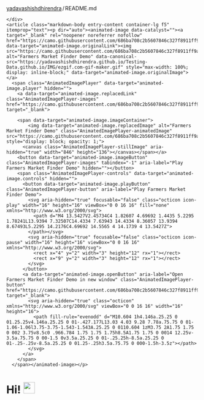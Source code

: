 <div class="Box-body p-4">
    <div class="d-flex flex-justify-between">
      <div class="text-mono text-small mb-3">
        <a href="/yadavashishdhirendra/yadavashishdhirendra" class="no-underline Link--primary">yadavashishdhirendra</a><span class="color-fg-muted d-inline-block" style="padding:0px 2px;">/</span>README<span class="color-fg-muted">.md</span>
      </div>

    </div>
    <article class="markdown-body entry-content container-lg f5" itemprop="text"><p dir="auto"><animated-image data-catalyst=""><a target="_blank" rel="noopener noreferrer nofollow" href="https://camo.githubusercontent.com/686ba708c2b5607846c327f8911ff9a142640872f2fe77da23b0f0a5a18e8de9/68747470733a2f2f796164617661736869736864686972656e6472612e6769746875622e696f2f54657374696e672d446174612e6769746875622e696f2f494d472f657a6769662e636f6d2d6769662d6d616b65722e676966" data-target="animated-image.originalLink"><img src="https://camo.githubusercontent.com/686ba708c2b5607846c327f8911ff9a142640872f2fe77da23b0f0a5a18e8de9/68747470733a2f2f796164617661736869736864686972656e6472612e6769746875622e696f2f54657374696e672d446174612e6769746875622e696f2f494d472f657a6769662e636f6d2d6769662d6d616b65722e676966" alt="Farmers Market Finder Demo" data-canonical-src="https://yadavashishdhirendra.github.io/Testing-Data.github.io/IMG/ezgif.com-gif-maker.gif" style="max-width: 100%; display: inline-block;" data-target="animated-image.originalImage"></a>
      <span class="AnimatedImagePlayer" data-target="animated-image.player" hidden="">
        <a data-target="animated-image.replacedLink" class="AnimatedImagePlayer-images" href="https://camo.githubusercontent.com/686ba708c2b5607846c327f8911ff9a142640872f2fe77da23b0f0a5a18e8de9/68747470733a2f2f796164617661736869736864686972656e6472612e6769746875622e696f2f54657374696e672d446174612e6769746875622e696f2f494d472f657a6769662e636f6d2d6769662d6d616b65722e676966" target="_blank">
          
        <span data-target="animated-image.imageContainer">
            <img data-target="animated-image.replacedImage" alt="Farmers Market Finder Demo" class="AnimatedImagePlayer-animatedImage" src="https://camo.githubusercontent.com/686ba708c2b5607846c327f8911ff9a142640872f2fe77da23b0f0a5a18e8de9/68747470733a2f2f796164617661736869736864686972656e6472612e6769746875622e696f2f54657374696e672d446174612e6769746875622e696f2f494d472f657a6769662e636f6d2d6769662d6d616b65722e676966" style="display: block; opacity: 1;">
          <canvas class="AnimatedImagePlayer-stillImage" aria-hidden="true" width="846" height="136"></canvas></span></a>
        <button data-target="animated-image.imageButton" class="AnimatedImagePlayer-images" tabindex="-1" aria-label="Play Farmers Market Finder Demo" hidden=""></button>
        <span class="AnimatedImagePlayer-controls" data-target="animated-image.controls" hidden="">
          <button data-target="animated-image.playButton" class="AnimatedImagePlayer-button" aria-label="Play Farmers Market Finder Demo">
            <svg aria-hidden="true" focusable="false" class="octicon icon-play" width="16" height="16" viewBox="0 0 16 16" fill="none" xmlns="http://www.w3.org/2000/svg">
              <path d="M4 13.5427V2.45734C4 1.82607 4.69692 1.4435 5.2295 1.78241L13.9394 7.32507C14.4334 7.63943 14.4334 8.36057 13.9394 8.67493L5.2295 14.2176C4.69692 14.5565 4 14.1739 4 13.5427Z">
            </path></svg>
            <svg aria-hidden="true" focusable="false" class="octicon icon-pause" width="16" height="16" viewBox="0 0 16 16" xmlns="http://www.w3.org/2000/svg">
              <rect x="4" y="2" width="3" height="12" rx="1"></rect>
              <rect x="9" y="2" width="3" height="12" rx="1"></rect>
            </svg>
          </button>
          <a data-target="animated-image.openButton" aria-label="Open Farmers Market Finder Demo in new window" class="AnimatedImagePlayer-button" href="https://camo.githubusercontent.com/686ba708c2b5607846c327f8911ff9a142640872f2fe77da23b0f0a5a18e8de9/68747470733a2f2f796164617661736869736864686972656e6472612e6769746875622e696f2f54657374696e672d446174612e6769746875622e696f2f494d472f657a6769662e636f6d2d6769662d6d616b65722e676966" target="_blank">
            <svg aria-hidden="true" class="octicon" xmlns="http://www.w3.org/2000/svg" viewBox="0 0 16 16" width="16" height="16">
              <path fill-rule="evenodd" d="M10.604 1h4.146a.25.25 0 01.25.25v4.146a.25.25 0 01-.427.177L13.03 4.03 9.28 7.78a.75.75 0 01-1.06-1.06l3.75-3.75-1.543-1.543A.25.25 0 0110.604 1zM3.75 2A1.75 1.75 0 002 3.75v8.5c0 .966.784 1.75 1.75 1.75h8.5A1.75 1.75 0 0014 12.25v-3.5a.75.75 0 00-1.5 0v3.5a.25.25 0 01-.25.25h-8.5a.25.25 0 01-.25-.25v-8.5a.25.25 0 01.25-.25h3.5a.75.75 0 000-1.5h-3.5z"></path>
            </svg>
          </a>
        </span>
      </span></animated-image></p>
<div class="markdown-heading" dir="auto"><h1 class="heading-element" dir="auto">Hi! <animated-image data-catalyst="" style="width: 30px;"><a target="_blank" rel="noopener noreferrer nofollow" href="https://raw.githubusercontent.com/MartinHeinz/MartinHeinz/master/wave.gif" data-target="animated-image.originalLink"><img src="https://raw.githubusercontent.com/MartinHeinz/MartinHeinz/master/wave.gif" height="30px" style="max-width: 100%; display: inline-block;" data-target="animated-image.originalImage"></a>
      <span class="AnimatedImagePlayer" data-target="animated-image.player" hidden="">
        <a data-target="animated-image.replacedLink" class="AnimatedImagePlayer-images" href="https://raw.githubusercontent.com/MartinHeinz/MartinHeinz/master/wave.gif" target="_blank">
          
        <span data-target="animated-image.imageContainer">
            <img data-target="animated-image.replacedImage" alt="wave.gif" class="AnimatedImagePlayer-animatedImage" src="https://raw.githubusercontent.com/MartinHeinz/MartinHeinz/master/wave.gif" height="30px" style="display: block; opacity: 1;">
          <canvas class="AnimatedImagePlayer-stillImage" aria-hidden="true" width="30" height="30"></canvas></span></a>
        <button data-target="animated-image.imageButton" class="AnimatedImagePlayer-images" tabindex="-1" aria-label="Play wave.gif" hidden=""></button>
        <span class="AnimatedImagePlayer-controls" data-target="animated-image.controls" hidden="">
          <button data-target="animated-image.playButton" class="AnimatedImagePlayer-button" aria-label="Play wave.gif">
            <svg aria-hidden="true" focusable="false" class="octicon icon-play" width="16" height="16" viewBox="0 0 16 16" fill="none" xmlns="http://www.w3.org/2000/svg">
              <path d="M4 13.5427V2.45734C4 1.82607 4.69692 1.4435 5.2295 1.78241L13.9394 7.32507C14.4334 7.63943 14.4334 8.36057 13.9394 8.67493L5.2295 14.2176C4.69692 14.5565 4 14.1739 4 13.5427Z">
            </path></svg>
            <svg aria-hidden="true" focusable="false" class="octicon icon-pause" width="16" height="16" viewBox="0 0 16 16" xmlns="http://www.w3.org/2000/svg">
              <rect x="4" y="2" width="3" height="12" rx="1"></rect>
              <rect x="9" y="2" width="3" height="12" rx="1"></rect>
            </svg>
          </button>
          <a data-target="animated-image.openButton" aria-label="Open wave.gif in new window" class="AnimatedImagePlayer-button" href="https://raw.githubusercontent.com/MartinHeinz/MartinHeinz/master/wave.gif" target="_blank">
            <svg aria-hidden="true" class="octicon" xmlns="http://www.w3.org/2000/svg" viewBox="0 0 16 16" width="16" height="16">
              <path fill-rule="evenodd" d="M10.604 1h4.146a.25.25 0 01.25.25v4.146a.25.25 0 01-.427.177L13.03 4.03 9.28 7.78a.75.75 0 01-1.06-1.06l3.75-3.75-1.543-1.543A.25.25 0 0110.604 1zM3.75 2A1.75 1.75 0 002 3.75v8.5c0 .966.784 1.75 1.75 1.75h8.5A1.75 1.75 0 0014 12.25v-3.5a.75.75 0 00-1.5 0v3.5a.25.25 0 01-.25.25h-8.5a.25.25 0 01-.25-.25v-8.5a.25.25 0 01.25-.25h3.5a.75.75 0 000-1.5h-3.5z"></path>
            </svg>
          </a>
        </span>
      </span></animated-image> Ashish Here Software Development Engineer</h1><a id="user-content-hi--ashish-here-software-development-engineer" class="anchor-element" aria-label="Permalink: Hi!  Ashish Here Software Development Engineer" href="#hi--ashish-here-software-development-engineer"><svg class="octicon octicon-link" viewBox="0 0 16 16" version="1.1" width="16" height="16" aria-hidden="true"><path d="m7.775 3.275 1.25-1.25a3.5 3.5 0 1 1 4.95 4.95l-2.5 2.5a3.5 3.5 0 0 1-4.95 0 .751.751 0 0 1 .018-1.042.751.751 0 0 1 1.042-.018 1.998 1.998 0 0 0 2.83 0l2.5-2.5a2.002 2.002 0 0 0-2.83-2.83l-1.25 1.25a.751.751 0 0 1-1.042-.018.751.751 0 0 1-.018-1.042Zm-4.69 9.64a1.998 1.998 0 0 0 2.83 0l1.25-1.25a.751.751 0 0 1 1.042.018.751.751 0 0 1 .018 1.042l-1.25 1.25a3.5 3.5 0 1 1-4.95-4.95l2.5-2.5a3.5 3.5 0 0 1 4.95 0 .751.751 0 0 1-.018 1.042.751.751 0 0 1-1.042.018 1.998 1.998 0 0 0-2.83 0l-2.5 2.5a1.998 1.998 0 0 0 0 2.83Z"></path></svg></a></div>
<p dir="auto"><a target="_blank" rel="noopener noreferrer nofollow" href="https://camo.githubusercontent.com/07bd24e33d864d10323c029b9656198edec6206a9c90e60bdbbf2605a24d22e6/68747470733a2f2f696d672e736869656c64732e696f2f62616467652f48544d4c2d4353532d696e666f726d6174696f6e616c3f7374796c653d666c6174266c6f676f3d2533434c4f474f5f4e414d45253345266c6f676f436f6c6f723d626c756526636f6c6f723d726564"><img src="https://camo.githubusercontent.com/07bd24e33d864d10323c029b9656198edec6206a9c90e60bdbbf2605a24d22e6/68747470733a2f2f696d672e736869656c64732e696f2f62616467652f48544d4c2d4353532d696e666f726d6174696f6e616c3f7374796c653d666c6174266c6f676f3d2533434c4f474f5f4e414d45253345266c6f676f436f6c6f723d626c756526636f6c6f723d726564" alt="" data-canonical-src="https://img.shields.io/badge/HTML-CSS-informational?style=flat&amp;logo=%3CLOGO_NAME%3E&amp;logoColor=blue&amp;color=red" style="max-width: 100%;"></a>
<a target="_blank" rel="noopener noreferrer nofollow" href="https://camo.githubusercontent.com/31d1e31d1b6fabd68c42af9012818c7ab5c58d3e71f9517209515dcd73223756/68747470733a2f2f696d672e736869656c64732e696f2f62616467652f4a6176617363726970742d4a71756572792d696e666f726d6174696f6e616c3f7374796c653d666c6174266c6f676f3d2533434c4f474f5f4e414d45253345266c6f676f436f6c6f723d626c756526636f6c6f723d726564"><img src="https://camo.githubusercontent.com/31d1e31d1b6fabd68c42af9012818c7ab5c58d3e71f9517209515dcd73223756/68747470733a2f2f696d672e736869656c64732e696f2f62616467652f4a6176617363726970742d4a71756572792d696e666f726d6174696f6e616c3f7374796c653d666c6174266c6f676f3d2533434c4f474f5f4e414d45253345266c6f676f436f6c6f723d626c756526636f6c6f723d726564" alt="" data-canonical-src="https://img.shields.io/badge/Javascript-Jquery-informational?style=flat&amp;logo=%3CLOGO_NAME%3E&amp;logoColor=blue&amp;color=red" style="max-width: 100%;"></a>
<a target="_blank" rel="noopener noreferrer nofollow" href="https://camo.githubusercontent.com/4129511a9eef454ea44e3a3fe462e308d166a67de02519bf96eddf203c155b45/68747470733a2f2f696d672e736869656c64732e696f2f62616467652f5048502d4d7953514c2d696e666f726d6174696f6e616c3f7374796c653d666c6174266c6f676f3d2533434c4f474f5f4e414d45253345266c6f676f436f6c6f723d626c756526636f6c6f723d726564"><img src="https://camo.githubusercontent.com/4129511a9eef454ea44e3a3fe462e308d166a67de02519bf96eddf203c155b45/68747470733a2f2f696d672e736869656c64732e696f2f62616467652f5048502d4d7953514c2d696e666f726d6174696f6e616c3f7374796c653d666c6174266c6f676f3d2533434c4f474f5f4e414d45253345266c6f676f436f6c6f723d626c756526636f6c6f723d726564" alt="" data-canonical-src="https://img.shields.io/badge/PHP-MySQL-informational?style=flat&amp;logo=%3CLOGO_NAME%3E&amp;logoColor=blue&amp;color=red" style="max-width: 100%;"></a>
<a target="_blank" rel="noopener noreferrer nofollow" href="https://camo.githubusercontent.com/bc43c8af412c4e9b5d135426e10c0f7063caf08e35140a1e52449d9bb161a49f/68747470733a2f2f696d672e736869656c64732e696f2f62616467652f52656163745f4a532d4d65726e5f537461636b2d696e666f726d6174696f6e616c3f7374796c653d666c6174266c6f676f3d2533434c4f474f5f4e414d45253345266c6f676f436f6c6f723d626c756526636f6c6f723d726564"><img src="https://camo.githubusercontent.com/bc43c8af412c4e9b5d135426e10c0f7063caf08e35140a1e52449d9bb161a49f/68747470733a2f2f696d672e736869656c64732e696f2f62616467652f52656163745f4a532d4d65726e5f537461636b2d696e666f726d6174696f6e616c3f7374796c653d666c6174266c6f676f3d2533434c4f474f5f4e414d45253345266c6f676f436f6c6f723d626c756526636f6c6f723d726564" alt="" data-canonical-src="https://img.shields.io/badge/React_JS-Mern_Stack-informational?style=flat&amp;logo=%3CLOGO_NAME%3E&amp;logoColor=blue&amp;color=red" style="max-width: 100%;"></a>
<a target="_blank" rel="noopener noreferrer nofollow" href="https://camo.githubusercontent.com/03a1cffb74ac4ddec878cdacc9007fefc7f1bef836b19a4098150f33e89a62b6/68747470733a2f2f696d672e736869656c64732e696f2f62616467652f55495f55585f44657369676e65722d4669676d612d696e666f726d6174696f6e616c3f7374796c653d666c6174266c6f676f3d2533434c4f474f5f4e414d45253345266c6f676f436f6c6f723d626c756526636f6c6f723d726564"><img src="https://camo.githubusercontent.com/03a1cffb74ac4ddec878cdacc9007fefc7f1bef836b19a4098150f33e89a62b6/68747470733a2f2f696d672e736869656c64732e696f2f62616467652f55495f55585f44657369676e65722d4669676d612d696e666f726d6174696f6e616c3f7374796c653d666c6174266c6f676f3d2533434c4f474f5f4e414d45253345266c6f676f436f6c6f723d626c756526636f6c6f723d726564" alt="" data-canonical-src="https://img.shields.io/badge/UI_UX_Designer-Figma-informational?style=flat&amp;logo=%3CLOGO_NAME%3E&amp;logoColor=blue&amp;color=red" style="max-width: 100%;"></a></p>
</article>
  </div>
